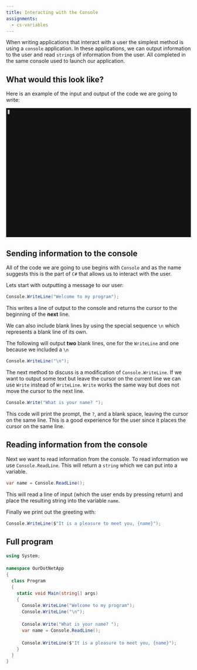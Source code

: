 ```yaml
---
title: Interacting with the Console
assignments:
  - cs-variables
---
```


When writing applications that interact with a user the simplest method is
using a `console` application. In these applications, we can output information
to the user and read `string`s of information from the user. All completed in the same console
used to launch our application.

## What would this look like?

Here is an example of the input and output of the code we are going to write:

![interacting](./assets/interacting.gif)

## Sending information to the console

All of the code we are going to use begins with `Console` and as the name
suggests this is the part of `C#` that allows us to interact with the user.

Lets start with outputting a message to our user:

```csharp
Console.WriteLine("Welcome to my program");
```

This writes a line of output to the console and returns the cursor to the
beginning of the **next** line.

We can also include blank lines by using the special sequence `\n` which
represents a blank line of its own.

The following will output **two** blank lines, one for the `WriteLine` and one
because we included a `\n`

```csharp
Console.WriteLine("\n");
```

The next method to discuss is a modification of `Console.WriteLine`. If we want
to output some text but leave the cursor on the current line we can use `Write`
instead of `WriteLine`. `Write` works the same way but does not move the cursor
to the next line.

```csharp
Console.Write("What is your name? ");
```

This code will print the prompt, the `?`, and a blank space, leaving the cursor on the
same line. This is a good experience for the user since it places the cursor on
the same line.

## Reading information from the console

Next we want to read information from the console. To read information we use
`Console.ReadLine`. This will return a `string` which we can put into a
variable.

```csharp
var name = Console.ReadLine();
```

This will read a line of input (which the user ends by pressing return) and
place the resulting string into the variable `name`.

Finally we print out the greeting with:

```csharp
Console.WriteLine($"It is a pleasure to meet you, {name}");
```

## Full program

```csharp
using System;

namespace OurDotNetApp
{
  class Program
  {
    static void Main(string[] args)
    {
      Console.WriteLine("Welcome to my program");
      Console.WriteLine("\n");

      Console.Write("What is your name? ");
      var name = Console.ReadLine();

      Console.WriteLine($"It is a pleasure to meet you, {name}");
    }
  }
}
```
